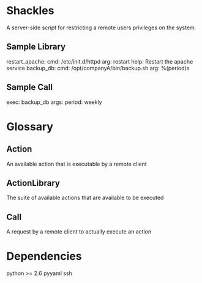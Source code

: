 # Shackles
A server-side script for restricting a remote users privileges on the system.

## Sample Library
 restart_apache:
     cmd: /etc/init.d/httpd
     arg: restart
     help: Restart the apache service
 backup_db:
     cmd: /opt/companyA/bin/backup.sh
     arg: %(period)s

## Sample Call
 exec: backup_db
 args:
     period: weekly


# Glossary
## Action
An available action that is executable by a remote client
## ActionLibrary
The suite of available actions that are available to be executed
## Call
A request by a remote client to actually execute an action


# Dependencies
 python >= 2.6
 pyyaml
 ssh
